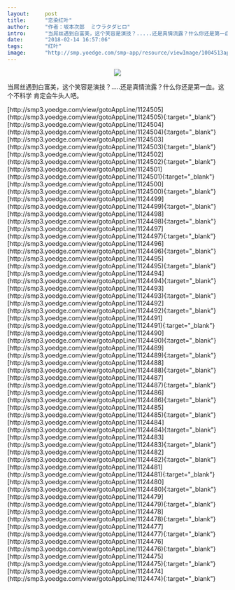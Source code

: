 ```yaml
---
layout:     post
title:      "恋染红叶"
author:     "作者：坂本次郎  ミウラタダヒロ"
intro:      "当屌丝遇到白富美，这个笑容是演技？.....还是真情流露？什么你还是第一血。这个不科学 肯定会牛头人吧。"
date:       "2018-02-14 16:57:06"
tags:       "红叶"
image:      "http://smp.yoedge.com/smp-app/resource/viewImage/1004513appline.png"
---
```

<div style="text-align: center">
<p><img src="http://smp.yoedge.com/smp-app/resource/viewImage/1004513appline.png"/></p>
</div>
<p class="post-meta">
<span>当屌丝遇到白富美，这个笑容是演技？.....还是真情流露？什么你还是第一血。这个不科学 肯定会牛头人吧。</span>
</p>
[http://smp3.yoedge.com/view/gotoAppLine/1124505](http://smp3.yoedge.com/view/gotoAppLine/1124505){:target="_blank"}
[http://smp3.yoedge.com/view/gotoAppLine/1124504](http://smp3.yoedge.com/view/gotoAppLine/1124504){:target="_blank"}
[http://smp3.yoedge.com/view/gotoAppLine/1124503](http://smp3.yoedge.com/view/gotoAppLine/1124503){:target="_blank"}
[http://smp3.yoedge.com/view/gotoAppLine/1124502](http://smp3.yoedge.com/view/gotoAppLine/1124502){:target="_blank"}
[http://smp3.yoedge.com/view/gotoAppLine/1124501](http://smp3.yoedge.com/view/gotoAppLine/1124501){:target="_blank"}
[http://smp3.yoedge.com/view/gotoAppLine/1124500](http://smp3.yoedge.com/view/gotoAppLine/1124500){:target="_blank"}
[http://smp3.yoedge.com/view/gotoAppLine/1124499](http://smp3.yoedge.com/view/gotoAppLine/1124499){:target="_blank"}
[http://smp3.yoedge.com/view/gotoAppLine/1124498](http://smp3.yoedge.com/view/gotoAppLine/1124498){:target="_blank"}
[http://smp3.yoedge.com/view/gotoAppLine/1124497](http://smp3.yoedge.com/view/gotoAppLine/1124497){:target="_blank"}
[http://smp3.yoedge.com/view/gotoAppLine/1124496](http://smp3.yoedge.com/view/gotoAppLine/1124496){:target="_blank"}
[http://smp3.yoedge.com/view/gotoAppLine/1124495](http://smp3.yoedge.com/view/gotoAppLine/1124495){:target="_blank"}
[http://smp3.yoedge.com/view/gotoAppLine/1124494](http://smp3.yoedge.com/view/gotoAppLine/1124494){:target="_blank"}
[http://smp3.yoedge.com/view/gotoAppLine/1124493](http://smp3.yoedge.com/view/gotoAppLine/1124493){:target="_blank"}
[http://smp3.yoedge.com/view/gotoAppLine/1124492](http://smp3.yoedge.com/view/gotoAppLine/1124492){:target="_blank"}
[http://smp3.yoedge.com/view/gotoAppLine/1124491](http://smp3.yoedge.com/view/gotoAppLine/1124491){:target="_blank"}
[http://smp3.yoedge.com/view/gotoAppLine/1124490](http://smp3.yoedge.com/view/gotoAppLine/1124490){:target="_blank"}
[http://smp3.yoedge.com/view/gotoAppLine/1124489](http://smp3.yoedge.com/view/gotoAppLine/1124489){:target="_blank"}
[http://smp3.yoedge.com/view/gotoAppLine/1124488](http://smp3.yoedge.com/view/gotoAppLine/1124488){:target="_blank"}
[http://smp3.yoedge.com/view/gotoAppLine/1124487](http://smp3.yoedge.com/view/gotoAppLine/1124487){:target="_blank"}
[http://smp3.yoedge.com/view/gotoAppLine/1124486](http://smp3.yoedge.com/view/gotoAppLine/1124486){:target="_blank"}
[http://smp3.yoedge.com/view/gotoAppLine/1124485](http://smp3.yoedge.com/view/gotoAppLine/1124485){:target="_blank"}
[http://smp3.yoedge.com/view/gotoAppLine/1124484](http://smp3.yoedge.com/view/gotoAppLine/1124484){:target="_blank"}
[http://smp3.yoedge.com/view/gotoAppLine/1124483](http://smp3.yoedge.com/view/gotoAppLine/1124483){:target="_blank"}
[http://smp3.yoedge.com/view/gotoAppLine/1124482](http://smp3.yoedge.com/view/gotoAppLine/1124482){:target="_blank"}
[http://smp3.yoedge.com/view/gotoAppLine/1124481](http://smp3.yoedge.com/view/gotoAppLine/1124481){:target="_blank"}
[http://smp3.yoedge.com/view/gotoAppLine/1124480](http://smp3.yoedge.com/view/gotoAppLine/1124480){:target="_blank"}
[http://smp3.yoedge.com/view/gotoAppLine/1124479](http://smp3.yoedge.com/view/gotoAppLine/1124479){:target="_blank"}
[http://smp3.yoedge.com/view/gotoAppLine/1124478](http://smp3.yoedge.com/view/gotoAppLine/1124478){:target="_blank"}
[http://smp3.yoedge.com/view/gotoAppLine/1124477](http://smp3.yoedge.com/view/gotoAppLine/1124477){:target="_blank"}
[http://smp3.yoedge.com/view/gotoAppLine/1124476](http://smp3.yoedge.com/view/gotoAppLine/1124476){:target="_blank"}
[http://smp3.yoedge.com/view/gotoAppLine/1124475](http://smp3.yoedge.com/view/gotoAppLine/1124475){:target="_blank"}
[http://smp3.yoedge.com/view/gotoAppLine/1124474](http://smp3.yoedge.com/view/gotoAppLine/1124474){:target="_blank"}


